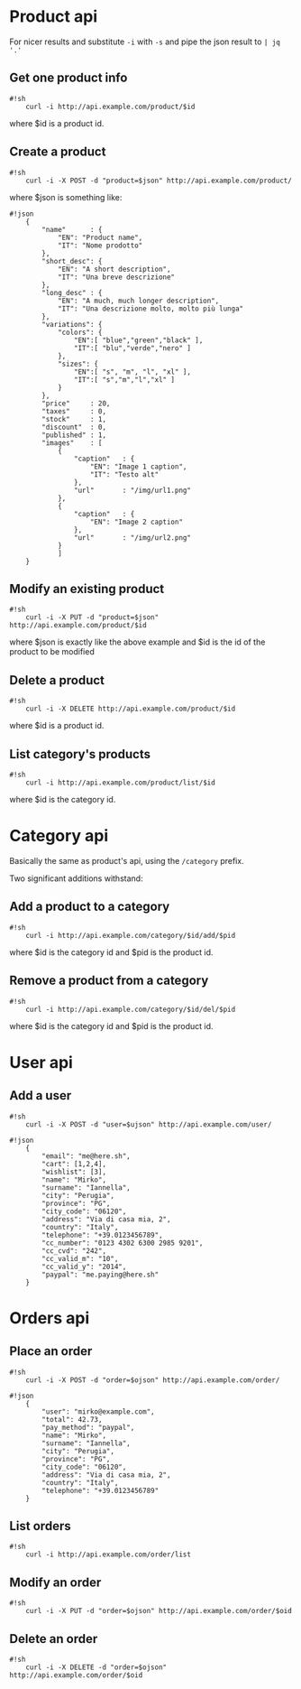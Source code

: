 Product api
===========

For nicer results and substitute ``-i`` with ``-s`` and pipe the json result to ``| jq '.'``

Get one product info
----
```
#!sh
    curl -i http://api.example.com/product/$id
```

where $id is a product id.

Create a product
----
```
#!sh
    curl -i -X POST -d "product=$json" http://api.example.com/product/
```

where $json is something like:

```
#!json
    {
        "name"      : {
            "EN": "Product name",
            "IT": "Nome prodotto"
        },
        "short_desc": {
            "EN": "A short description",
            "IT": "Una breve descrizione"
        },
        "long_desc" : {
            "EN": "A much, much longer description",
            "IT": "Una descrizione molto, molto più lunga"
        },
        "variations": {
            "colors": {
                "EN":[ "blue","green","black" ],
                "IT":[ "blu","verde","nero" ]
            },
            "sizes": {
                "EN":[ "s", "m", "l", "xl" ],
                "IT":[ "s","m","l","xl" ]
            }
        },
        "price"     : 20,
        "taxes"     : 0,
        "stock"     : 1,
        "discount"  : 0,
        "published" : 1,
        "images"    : [
            {
                "caption"   : {
                    "EN": "Image 1 caption",
                    "IT": "Testo alt"
                },
                "url"       : "/img/url1.png"
            },
            {
                "caption"   : {
                    "EN": "Image 2 caption"
                },
                "url"       : "/img/url2.png"
            }
            ]
    }
```

Modify an existing product
----
```
#!sh
    curl -i -X PUT -d "product=$json" http://api.example.com/product/$id
```

where $json is exactly like the above example and $id is the id of the product to be modified

Delete a product
----
```
#!sh
    curl -i -X DELETE http://api.example.com/product/$id
```

where $id is a product id.

List category's products
----
```
#!sh
    curl -i http://api.example.com/product/list/$id
```

where $id is the category id.

Category api
============

Basically the same as product's api, using the ``/category`` prefix.

Two significant additions withstand:

Add a product to a category
----
```
#!sh
    curl -i http://api.example.com/category/$id/add/$pid
```

where $id is the category id and $pid is the product id.

Remove a product from a category
----
```
#!sh
    curl -i http://api.example.com/category/$id/del/$pid
```

where $id is the category id and $pid is the product id.

User api
========

Add a user
---
```
#!sh
    curl -i -X POST -d "user=$ujson" http://api.example.com/user/
```

```
#!json
    {
        "email": "me@here.sh",
        "cart": [1,2,4],
        "wishlist": [3],
        "name": "Mirko",
        "surname": "Iannella",
        "city": "Perugia",
        "province": "PG",
        "city_code": "06120",
        "address": "Via di casa mia, 2",
        "country": "Italy",
        "telephone": "+39.0123456789",
        "cc_number": "0123 4302 6300 2985 9201",
        "cc_cvd": "242",
        "cc_valid_m": "10",
        "cc_valid_y": "2014",
        "paypal": "me.paying@here.sh"
    }
```

Orders api
==========

Place an order
---
```
#!sh
    curl -i -X POST -d "order=$ojson" http://api.example.com/order/
```

```
#!json
    {
        "user": "mirko@example.com",
        "total": 42.73,
        "pay_method": "paypal",
        "name": "Mirko",
        "surname": "Iannella",
        "city": "Perugia",
        "province": "PG",
        "city_code": "06120",
        "address": "Via di casa mia, 2",
        "country": "Italy",
        "telephone": "+39.0123456789"
    }
```

List orders
-----------
```
#!sh
    curl -i http://api.example.com/order/list
```

Modify an order
---------------
```
#!sh
    curl -i -X PUT -d "order=$ojson" http://api.example.com/order/$oid
```

Delete an order
---------------
```
#!sh
    curl -i -X DELETE -d "order=$ojson" http://api.example.com/order/$oid
```

